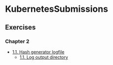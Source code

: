 # KubernetesSubmissions

## Exercises

### Chapter 2

- [1.1. Hash generator logfile](https://github.com/gvisbeen/KubernetesSubmissions/blob/master/1.1/log_output/hashgenerator-dep.log)
  - [1.1. Log output directory](https://github.com/gvisbeen/KubernetesSubmissions/tree/master/1.1/log_output)